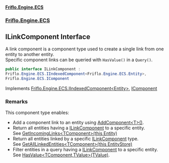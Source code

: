 #### [Friflo.Engine.ECS](index.md 'index')
### [Friflo.Engine.ECS](Friflo.Engine.ECS.md 'Friflo.Engine.ECS')

## ILinkComponent Interface

A link component is a component type used to create a single link from one entity to another entity.<br/>
Specific component links can be queried with `HasValue()` in a `Query()`.

```csharp
public interface ILinkComponent :
Friflo.Engine.ECS.IIndexedComponent<Friflo.Engine.ECS.Entity>,
Friflo.Engine.ECS.IComponent
```

Implements [Friflo.Engine.ECS.IIndexedComponent&lt;](IIndexedComponent_TValue_.md 'Friflo.Engine.ECS.IIndexedComponent<TValue>')[Entity](Entity.md 'Friflo.Engine.ECS.Entity')[&gt;](IIndexedComponent_TValue_.md 'Friflo.Engine.ECS.IIndexedComponent<TValue>'), [IComponent](IComponent.md 'Friflo.Engine.ECS.IComponent')

### Remarks
This component type enables:
- Add a component link to an entity using [AddComponent&lt;T&gt;()](Entity.AddComponent_T_().md 'Friflo.Engine.ECS.Entity.AddComponent<T>()').
- Return all entities having a [ILinkComponent](ILinkComponent.md 'Friflo.Engine.ECS.ILinkComponent') to a specific entity.<br/>
  See [GetIncomingLinks&lt;TComponent&gt;(this Entity)](IndexExtensions.GetIncomingLinks_TComponent_(thisEntity).md 'Friflo.Engine.ECS.IndexExtensions.GetIncomingLinks<TComponent>(this Friflo.Engine.ECS.Entity)')
- Return all entities linked by a specific [ILinkComponent](ILinkComponent.md 'Friflo.Engine.ECS.ILinkComponent') type.<br/>
  See [GetAllLinkedEntities&lt;TComponent&gt;(this EntityStore)](IndexExtensions.GetAllLinkedEntities_TComponent_(thisEntityStore).md 'Friflo.Engine.ECS.IndexExtensions.GetAllLinkedEntities<TComponent>(this Friflo.Engine.ECS.EntityStore)')
- Filter entities in a query having a [ILinkComponent](ILinkComponent.md 'Friflo.Engine.ECS.ILinkComponent') to a specific entity.<br/>
  See [HasValue&lt;TComponent,TValue&gt;(TValue)](ArchetypeQuery.HasValue_TComponent,TValue_(TValue).md 'Friflo.Engine.ECS.ArchetypeQuery.HasValue<TComponent,TValue>(TValue)').